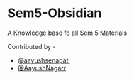 # Sem5-Obsidian
A Knowledge base fo all Sem 5 Materials



Contributed by - 
- [@aayushsenapati](https://github.com/aayushsenapati) 
- [@AayushNagarr](https://github.com/AayushNagarr)
